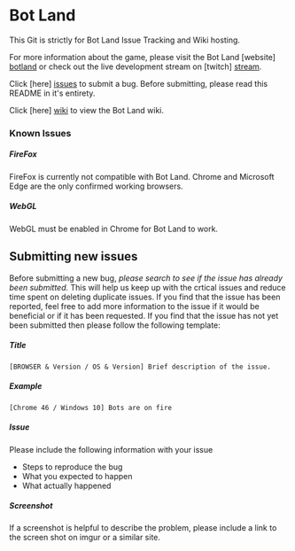 # Bot Land
This Git is strictly for Bot Land Issue Tracking and Wiki hosting.

For more information about the game, please visit the Bot Land [website] [botland] or check out the live development stream on [twitch] [stream].

Click [here] [issues] to submit a bug. Before submitting, please read this README in it's entirety.

Click [here] [wiki] to view the Bot Land wiki.

### Known Issues

##### FireFox
FireFox is currently not compatible with Bot Land. Chrome and Microsoft Edge are the only confirmed working browsers.

##### WebGL
WebGL must be enabled in Chrome for Bot Land to work.

## Submitting new issues

Before submitting a new bug, *please search to see if the issue has already been submitted.* This will help us keep up with the crtical issues and reduce time spent on deleting duplicate issues. If you find that the issue has been reported, feel free to add more information to the issue if it would be beneficial or if it has been requested. If you find that the issue has not yet been submitted then please follow the following template:

##### Title
```
[BROWSER & Version / OS & Version] Brief description of the issue.
```

##### Example
```
[Chrome 46 / Windows 10] Bots are on fire
```

##### Issue
Please include the following information with your issue
  - Steps to reproduce the bug
  - What you expected to happen
  - What actually happened

##### Screenshot
If a screenshot is helpful to describe the problem, please include a link to the screen shot on imgur or a similar site.

   [issues]: <https://github.com/voiddreamer/BotLandTracking/issues>
   [wiki]: <https://github.com/voiddreamer/BotLandTracking/wiki>
   [botland]: <http://bot.land>
   [stream]: <http://www.twitch.tv/adam13531>
